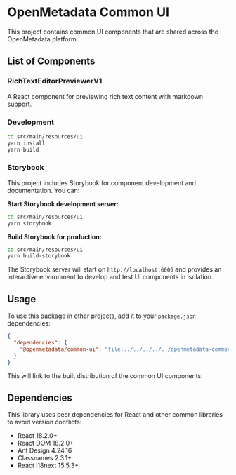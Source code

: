 # OpenMetadata Common UI

This project contains common UI components that are shared across the OpenMetadata platform.

## List of Components

### RichTextEditorPreviewerV1

A React component for previewing rich text content with markdown support.

### Development

```bash
cd src/main/resources/ui
yarn install
yarn build
```

### Storybook

This project includes Storybook for component development and documentation. You can:

**Start Storybook development server:**

```bash
cd src/main/resources/ui
yarn storybook
```

**Build Storybook for production:**

```bash
cd src/main/resources/ui
yarn build-storybook
```

The Storybook server will start on `http://localhost:6006` and provides an interactive environment to develop and test UI components in isolation.

## Usage

To use this package in other projects, add it to your `package.json` dependencies:

```json
{
  "dependencies": {
    "@openmetadata/common-ui": "file:../../../../../openmetadata-common-ui/src/main/resources/ui/dist"
  }
}
```

This will link to the built distribution of the common UI components.

## Dependencies

This library uses peer dependencies for React and other common libraries to avoid version conflicts:

- React 18.2.0+
- React DOM 18.2.0+
- Ant Design 4.24.16
- Classnames 2.3.1+
- React i18next 15.5.3+
